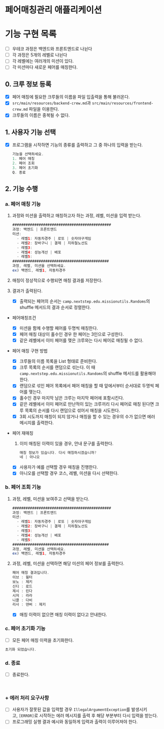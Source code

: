 
# 페어매칭관리 애플리케이션

# 기능 구현 목록

- [ ]  우테코 과정은 백엔드와 프론트엔드로 나뉜다
- [ ]  각 과정은 5개의 레벨로 나뉜다
- [ ]  각 레벨에는 여러개의 미션이 있다.
- [ ]  각 미션마다 새로운 페어를 매칭한다.

## 0. 크루 정보 등록

- [x]  페어 매칭에 필요한 크루들의 이름을 파일 입출력을 통해 불러온다.
- [x]  `src/main/resources/backend-crew.md`과 `src/main/resources/frontend-crew.md` 파일을 이용한다.
- [x] 크루들의 이름은 중복될 수 없다.

## 1. 사용자 기능 선택

- [x]  프로그램을 시작하면 기능의 종류를 출력하고 그 중 하나의 입력을 받는다.

   ```java
   기능을 선택하세요.
   1. 페어 매칭
   2. 페어 조회
   3. 페어 초기화
   Q. 종료
   ```


## 2. 기능 수행

### a. 페어 매칭 기능

1. 과정와 미션을 출력하고 매칭하고자 하는 과정, 레벨, 미션을 입력 받는다.

    ```java
    #############################################
    과정: 백엔드 | 프론트엔드
    미션:
      - 레벨1: 자동차경주 | 로또 | 숫자야구게임
      - 레벨2: 장바구니 | 결제 | 지하철노선도
      - 레벨3: 
      - 레벨4: 성능개선 | 배포
      - 레벨5: 
    ############################################
    과정, 레벨, 미션을 선택하세요.
    ex) 백엔드, 레벨1, 자동차경주
    ```

2. 매칭이 정상적으로 수행되면 매칭 결과를 저장한다.
3. 결과가 출력된다.
    - [x]  출력되는 페어의 순서는 `camp.nextstep.edu.missionutils.Randoms`의 shuffle 메서드의 결과 순서로 정렬한다.

- 페어매칭조건
    - [x]  미션을 함께 수행할 페어를 두명씩 매칭한다.
    - [x]  페어 매칭 대상이 홀수인 경우 한 페어는 3인으로 구성한다.
    - [x]  같은 레벨에서 이미 페어를 맺은 크루와는 다시 페어로 매칭될 수 없다.
- 페어 매칭 구현 방법
    - [x]  크루들의 이름 목록을 List<String> 형태로 준비한다.
    - [x]  크루 목록의 순서를 랜덤으로 섞는다. 이 때 `camp.nextstep.edu.missionutils.Randoms`의 shuffle 메서드를 활용해야 한다.
    - [x]  랜덤으로 섞인 페어 목록에서 페어 매칭을 할 때 앞에서부터 순서대로 두명씩 페어를 맺는다.
    - [x]  홀수인 경우 마지막 남은 크루는 마지막 페어에 포함시킨다.
    - [x]  같은 레벨에서 이미 페어로 만난적이 있는 크루끼리 다시 페어로 매칭 된다면 크루 목록의 순서를 다시 랜덤으로 섞어서 매칭을 시도한다.
    - [x]  3회 시도까지 매칭이 되지 않거나 매칭을 할 수 있는 경우의 수가 없으면 에러 메시지를 출력한다.
- 페어 재매칭
    1. 이미 매칭된 이력이 있을 경우, 안내 문구를 출력한다.

        ```java
        매칭 정보가 있습니다. 다시 매칭하시겠습니까?
        네 | 아니오
        ```

    - [x]  사용자가 예를 선택할 경우 매칭을 진행한다.
    - [x]  아니오를 선택할 경우 코스, 레벨, 미션을 다시 선택한다.

### b. 페어 조회 기능

1. 과정, 레벨, 미션을 보여주고 선택을 받는다.

    ```java
    #############################################
    과정: 백엔드 | 프론트엔드
    미션:
      - 레벨1: 자동차경주 | 로또 | 숫자야구게임
      - 레벨2: 장바구니 | 결제 | 지하철노선도
      - 레벨3: 
      - 레벨4: 성능개선 | 배포
      - 레벨5: 
    ############################################
    과정, 레벨, 미션을 선택하세요.
    ex) 백엔드, 레벨1, 자동차경주
    ```

2. 과정, 레벨, 미션을 선택하면 해당 미션의 페어 정보를 출력한다.

    ```java
    페어 매칭 결과입니다.
    이브 : 윌터
    보노 : 제키
    신디 : 로드
    제시 : 린다
    시저 : 라라
    니콜 : 다비
    리사 : 덴버 : 제키
    ```

    - [x]  매칭 이력이 없으면 매칭 이력이 없다고 안내한다.

### c. 페어 초기화 기능

- [ ]  모든 페어 매칭 이력을 초기화한다.

```java
초기화 되었습니다. 
```

### d. 종료

- [ ]  종료한다.

<br>

### + 에러 처리 요구사항
- [ ]  사용자가 잘못된 값을 입력할 경우 `IllegalArgumentException`를 발생시키고, `[ERROR]`로 시작하는 에러 메시지를 출력 후 해당 부분부터 다시 입력을 받는다.
- [ ]  프로그래밍 실행 결과 예시와 동일하게 입력과 출력이 이루어져야 한다.